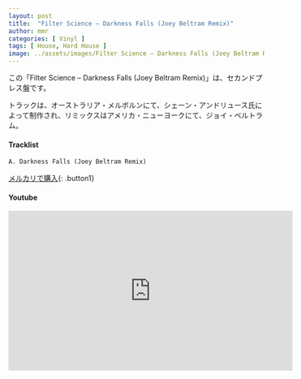 ```yaml
---
layout: post
title:  "Filter Science – Darkness Falls (Joey Beltram Remix)"
author: mmr
categories: [ Vinyl ]
tags: [ House, Hard House ]
image: ../assets/images/Filter Science – Darkness Falls (Joey Beltram Remix).jpg
---
```


この「Filter Science – Darkness Falls (Joey Beltram Remix)」は、セカンドプレス盤です。

トラックは、オーストラリア・メルボルンにて、シェーン・アンドリュース氏によって制作され、リミックスはアメリカ・ニューヨークにて、ジョイ・ベルトラム。

#### Tracklist
```md
A. Darkness Falls (Joey Beltram Remix)
```

[メルカリで購入](https://jp.mercari.com/item/m45484922511?afid=6142608987){: .button1}

#### Youtube
<iframe width="560" height="315" src="https://www.youtube.com/embed/gr0myn6BoT0?si=e9CTnpRguy7cfJ6i" title="YouTube video player" frameborder="0" allow="accelerometer; autoplay; clipboard-write; encrypted-media; gyroscope; picture-in-picture; web-share" referrerpolicy="strict-origin-when-cross-origin" allowfullscreen></iframe>